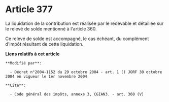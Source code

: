 # Article 377

La liquidation de la contribution est réalisée par le redevable et détaillée sur le relevé de solde mentionné à l'article
360. 

Ce relevé de solde est accompagné, le cas échéant, du complément d'impôt résultant de cette liquidation.

**Liens relatifs à cet article**

	**Modifié par**:

	  - Décret n°2004-1152 du 29 octobre 2004 - art. 1 () JORF 30 octobre 2004 en vigueur le 1er novembre 2004

	**Cite**:

	  - Code général des impôts, annexe 3, CGIAN3. - art. 360 (V)
